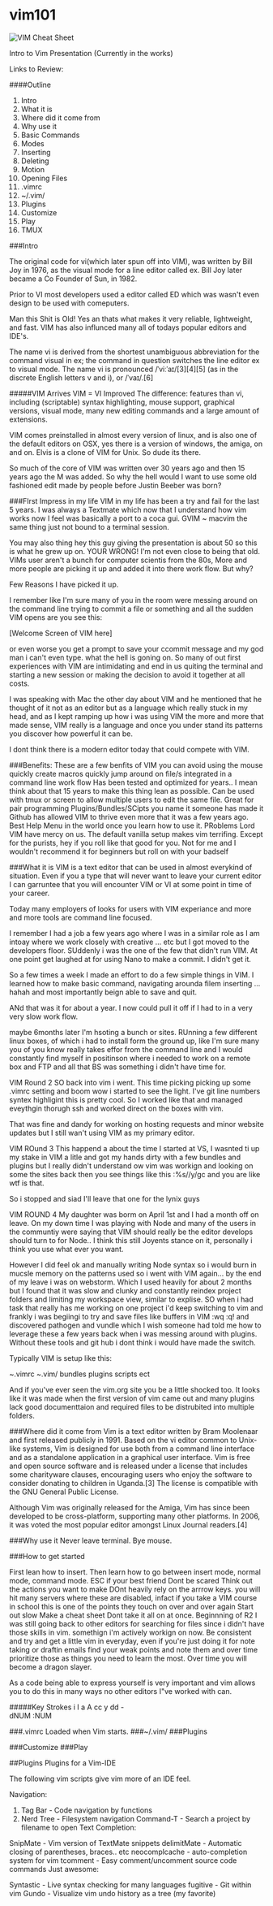 vim101
======

![VIM Cheat Sheet](http://michael.peopleofhonoronly.com/vim/vim_cheat_sheet_for_programmers_screen.png)

Intro to Vim Presentation (Currently in the works)

Links to Review:


####Outline
1. Intro
1. What it is
1. Where did it come from
1. Why use it
1. Basic Commands
2. Modes
3. Inserting
4. Deleting
5. Motion
6. Opening Files
1. .vimrc
2. ~/.vim/
3. Plugins
4. Customize
5. Play
6. TMUX


###Intro

The original code for vi(which later spun off into VIM), was written by Bill Joy in 1976, as the visual mode for a line editor called ex.
Bill Joy later became a Co Founder of Sun, in 1982.

Prior to VI most developers used a editor called ED which was wasn't even design to be used with comeputers.

Man this Shit is Old!
Yes an thats what makes it very reliable, lightweight, and fast. VIM has also influnced many all of todays popular editors and IDE's.

The name vi is derived from the shortest unambiguous abbreviation for the command visual in ex; the command in question switches the line editor ex to visual mode. The name vi is pronounced /ˈviːˈaɪ/[3][4][5] (as in the discrete English letters v and i), or /ˈvaɪ/.[6]


#####VIM Arrives
VIM = VI Improved
The difference: features than vi, including (scriptable) syntax highlighting, mouse support, graphical versions, visual mode, many new editing commands and a large amount of extensions.

VIM comes preinstalled in almost every version of linux, and is also one of the default editors on OSX, yes there is a version of windows, the amiga, on and on.
Elvis is a clone of VIM for Unix. So dude its there.

So much of the core of VIM was written over 30 years ago and then 15 years ago the M was added. 
So why the hell would I want to use some old fashioned edit made by people before Justin Beeber was born?

###FIrst Impress in my life
VIM in my life has been a try and fail for the last 5 years. I was always a Textmate which now that I understand how vim works now I feel was basically a port to a coca gui.
GVIM ~ macvim the same thing just not bound to a terminal session.

You may also thing hey this guy giving the presentation is about 50 so this is what he grew up on. 
YOUR WRONG! I'm not even close to being that old. VIMs user aren't a bunch for computer scientis from the 80s, More and more people are picking it up and added it into there work flow. But why?

Few Reasons I have picked it up.

I remember like I'm sure many of you in the room were messing around on the command line trying to commit a file or something and all the sudden VIM opens are you see this:

[Welcome Screen of VIM here]

or even worse you get a prompt to save your ccommit message and my god man i can't even type. what the hell is goning on.
So many of out first experiences with VIM are intimidating and end in us quiting the terminal and starting a new session or making the decision to avoid it together at all costs.

I was speaking with Mac the other day about VIM and he mentioned that he thought of it not as an editor but as a language which really stuck in my head, and as I kept ramping up how i was using VIM the more and more that made sense, VIM really is a language and once you under stand its patterns you discover how powerful it can be.

I dont think there is a modern editor today that could compete with VIM.


###Benefits:
These are a few benfits of VIM
you can avoid using the mouse
quickly create macros
quickly jump around on file/s
integrated in a command line work flow
Has been tested and optimized for years.. I mean think about that 15 years to make this thing lean as possible. 
Can be used with tmux or screen to allow multiple users to edit the same file. Great for pair programming
Plugins/Bundles/SCipts you name it someone has made it
Github has allowed VIM to thrive even more that it was a few years ago.
Best Help Menu in the world once you learn how to use it.
PRoblems 
Lord VIM have mercy on us. 
The default vanilla setup makes vim terrifing. Except for the purists, hey if you roll like that good for you. Not for me and I wouldn't recommend it for beginners
but roll on with your badself


###What it is
VIM is a text editor that can be used in almost everykind of situation. Even if you a type that will never want to leave your current editor I can garruntee that
you will encounter VIM or VI at some point in time of your career. 

Today many employers of looks for users with VIM experiance and more and more tools are command line focused. 

I remember I had a job a few years ago where I was in a similar role as I am intoay where we work closely with creative ... etc
but I got moved to the developers floor. SUddenly i was the one of the few that didn't run VIM. At one point get laughed at for using Nano to make a commit.
I didn't get it.

So a few times a  week I made an effort to do a few simple things in VIM.
I learned how to make basic command, navigating arounda filem inserting ... hahah and most importantly beign able to save and quit.

ANd that was it for about a year. I now could pull it off if I had to in a very very slow work flow.

maybe 6months later I'm hsoting a bunch or sites. RUnning a few different linux boxes, of which i had to install form the ground up, like I'm sure many you of you know really takes effor from the command line and I would constantly find myself in positinson where i needed to work on a remote box and FTP and all that BS was something i didn't have time for.

VIM Round 2
SO back into vim i went. This time picking picking up some .vimrc setting and boom wow i started to see the light. I've git line numbers syntex highligint this is pretty cool. So I worked like that and managed eveythgin thorugh ssh and worked direct on the boxes with vim.

That was fine and dandy for working on hosting requests and minor website updates but I still wan't using VIM as my primary editor.

VIM ROund 3
This happend a about the time I started at VS, I wasnted ti up my stake in VIM a litle and got my hands dirty with a few bundles and plugins but I really didn't understand ow vim was workign and looking on some the sites back then you see things like this :%s/<x/>/y/gc and you are like wtf is that.

So i stopped and siad I'll leave that one for the lynix guys

VIM ROUND 4
My daughter was borm on April 1st and I had a month off on leave. On my down time I was playing with Node and many of the users in the communtiy were saying that VIM should really be the editor develops should turn to for Node.. I think this still Joyents stance on it, personally i think you use what ever you want.

However I did feel ok and manually writing Node syntax so i would burn in mucsle memory on the patterns used so i went with VIM again... by the end of my leave i was on webstorm. Which I used heavily for about 2 months but I found that it was slow and clunky and constantly reindex project folders and limiting my workspace view, similar to explise. SO when i had task that really has me working on one project i'd keep switching to vim and frankly i was begiingi to try and save files like buffers in VIM :wq :q!
and discovered pathogen and vundle which I wish someone had told me how to leverage these a few years back when i was messing around with plugins. Without these tools and git hub i dont think i would have made the switch.

Typically VIM is setup like this:

~.vimrc
~.vim/
    bundles
    plugins
    scripts
    ect

And if you've ever seen the vim.org site you be a little shocked too. It looks like it was made when the first version of vim came out and many plugins lack good documenttaion and required files to be distrubited into multiple folders.




###Where did it come from
Vim is a text editor written by Bram Moolenaar and first released publicly in 1991. Based on the vi editor common to Unix-like systems, Vim is designed for use both from a command line interface and as a standalone application in a graphical user interface. Vim is free and open source software and is released under a license that includes some charityware clauses, encouraging users who enjoy the software to consider donating to children in Uganda.[3] The license is compatible with the GNU General Public License.

Although Vim was originally released for the Amiga, Vim has since been developed to be cross-platform, supporting many other platforms. In 2006, it was voted the most popular editor amongst Linux Journal readers.[4]

###Why use it
Never leave terminal. Bye mouse.

###How to get started

First lean how to insert.
Then learn how to go between insert mode, normal mode, command mode.
ESC if your best friend
Dont be scared
Think out the actions you want to make
DOnt heavily rely on the arrrow keys. you will hit many servers where these are disabled,
infact if you take a VIM course in school this is one of the points they touch on over and over again
Start out slow
Make a cheat sheet
Dont take it all on at once.
Beginnning of R2 I was still going back to other editors for searching for files since i didn't have those skills in vim. somethign i'm actively workign on now.
Be consistent and try and get a little vim in everyday, even if you're just doing it for note taking or draftin emails
find your weak points and note them and over time prioritize those as things you need to learn the most.
Over time you will become a dragon slayer.

As a code being able to express yourself is very important and vim allows you to do this in many ways no other editors I"ve worked with can.


#####Key Strokes
i
I
a
A
cc
y
dd -   
dNUM
:NUM

###.vimrc
Loaded when Vim starts.
###~/.vim/
###Plugins

###Customize
###Play


##Plugins
Plugins for a Vim-IDE

The following vim scripts give vim more of an IDE feel.

Navigation:

1. Tag Bar - Code navigation by functions
1. Nerd Tree - Filesystem navigation
 Command-T - Search a project by filename to open
 Text Completion:
 
 SnipMate - Vim version of TextMate snippets
 delimitMate - Automatic closing of parentheses, braces.. etc
 neocomplcache - auto-completion system for vim
 tcomment - Easy comment/uncomment source code commands
 Just awesome:
 
 Syntastic - Live syntax checking for many languages
 fugitive - Git within vim
 Gundo - Visualize vim undo history as a tree (my favorite)
